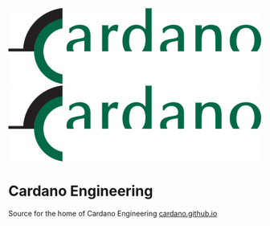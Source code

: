 ![Cardano](https://github.com/cardano/cardano.github.io/blob/master/assets/images/cardano_logo.svg)
<img src="https://github.com/cardano/cardano.github.io/blob/master/assets/images/cardano_logo.svg">

# Cardano Engineering
Source for the home of Cardano Engineering [cardano.github.io](cardano.github.io)

